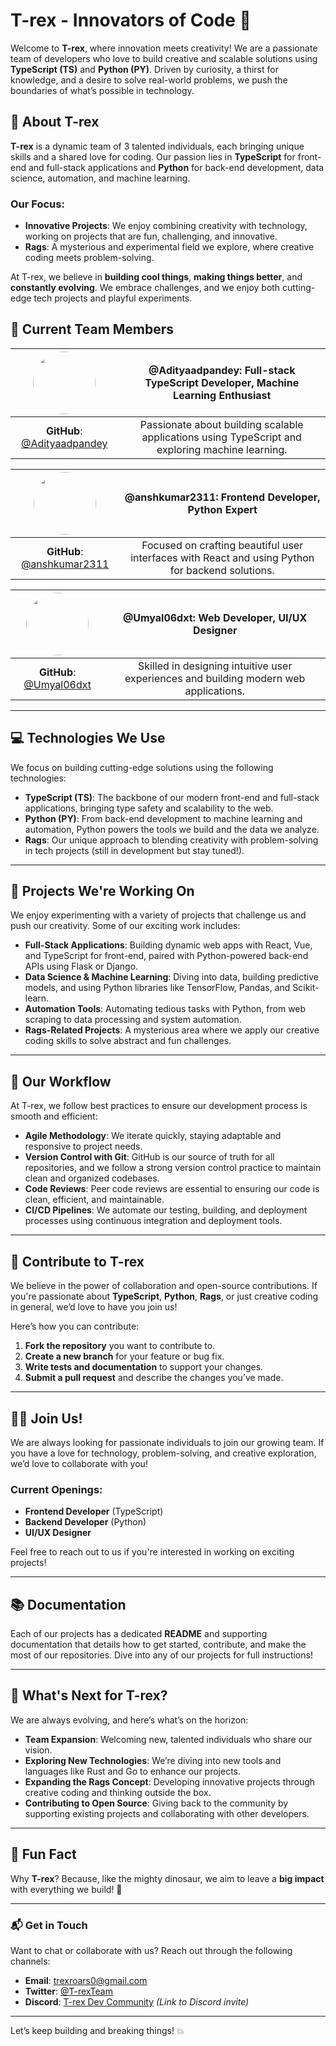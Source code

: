 # **T-rex - Innovators of Code** 🦖

Welcome to **T-rex**, where innovation meets creativity! We are a passionate team of developers who love to build creative and scalable solutions using **TypeScript (TS)** and **Python (PY)**. Driven by curiosity, a thirst for knowledge, and a desire to solve real-world problems, we push the boundaries of what’s possible in technology.

## 🚀 About T-rex

**T-rex** is a dynamic team of 3 talented individuals, each bringing unique skills and a shared love for coding. Our passion lies in **TypeScript** for front-end and full-stack applications and **Python** for back-end development, data science, automation, and machine learning.

### Our Focus:
- **Innovative Projects**: We enjoy combining creativity with technology, working on projects that are fun, challenging, and innovative.
- **Rags**: A mysterious and experimental field we explore, where creative coding meets problem-solving.

At T-rex, we believe in **building cool things**, **making things better**, and **constantly evolving**. We embrace challenges, and we enjoy both cutting-edge tech projects and playful experiments.

## 👥 Current Team Members

| <img src="https://avatars.githubusercontent.com/u/53257475?v=4" width="100" height="100" style="border-radius: 50%;" />  | **@Adityaadpandey**: Full-stack TypeScript Developer, Machine Learning Enthusiast |
|:---------------------------------------------------------------:|:-----------------------------------------------------------------------------------:|
| **GitHub**: [@Adityaadpandey](https://github.com/Adityaadpandey) | Passionate about building scalable applications using TypeScript and exploring machine learning. |

| <img src="https://avatars.githubusercontent.com/u/181403091?v=4" width="100" height="100" style="border-radius: 50%;" />   | **@anshkumar2311**: Frontend Developer, Python Expert                              |
|:---------------------------------------------------------------:|:-----------------------------------------------------------------------------------:|
| **GitHub**: [@anshkumar2311](https://github.com/anshkumar2311)   | Focused on crafting beautiful user interfaces with React and using Python for backend solutions. |

| <img src="https://avatars.githubusercontent.com/u/177600914?v=4" width="100" height="100" style="border-radius: 50%;" />  | **@Umyal06dxt**: Web Developer, UI/UX Designer                                     |
|:---------------------------------------------------------------:|:-----------------------------------------------------------------------------------:|
| **GitHub**: [@Umyal06dxt](https://github.com/Umyal06dxt)         | Skilled in designing intuitive user experiences and building modern web applications. |

---

## 💻 Technologies We Use

We focus on building cutting-edge solutions using the following technologies:

- **TypeScript (TS)**: The backbone of our modern front-end and full-stack applications, bringing type safety and scalability to the web.
- **Python (PY)**: From back-end development to machine learning and automation, Python powers the tools we build and the data we analyze.
- **Rags**: Our unique approach to blending creativity with problem-solving in tech projects (still in development but stay tuned!).

---

## 🌟 Projects We're Working On

We enjoy experimenting with a variety of projects that challenge us and push our creativity. Some of our exciting work includes:

- **Full-Stack Applications**: Building dynamic web apps with React, Vue, and TypeScript for front-end, paired with Python-powered back-end APIs using Flask or Django.
- **Data Science & Machine Learning**: Diving into data, building predictive models, and using Python libraries like TensorFlow, Pandas, and Scikit-learn.
- **Automation Tools**: Automating tedious tasks with Python, from web scraping to data processing and system automation.
- **Rags-Related Projects**: A mysterious area where we apply our creative coding skills to solve abstract and fun challenges.

---

## 📂 Our Workflow

At T-rex, we follow best practices to ensure our development process is smooth and efficient:

- **Agile Methodology**: We iterate quickly, staying adaptable and responsive to project needs.
- **Version Control with Git**: GitHub is our source of truth for all repositories, and we follow a strong version control practice to maintain clean and organized codebases.
- **Code Reviews**: Peer code reviews are essential to ensuring our code is clean, efficient, and maintainable.
- **CI/CD Pipelines**: We automate our testing, building, and deployment processes using continuous integration and deployment tools.

---

## 🤝 Contribute to T-rex

We believe in the power of collaboration and open-source contributions. If you're passionate about **TypeScript**, **Python**, **Rags**, or just creative coding in general, we’d love to have you join us!

Here’s how you can contribute:
1. **Fork the repository** you want to contribute to.
2. **Create a new branch** for your feature or bug fix.
3. **Write tests and documentation** to support your changes.
4. **Submit a pull request** and describe the changes you’ve made.

---

## 🧑‍💻 Join Us!

We are always looking for passionate individuals to join our growing team. If you have a love for technology, problem-solving, and creative exploration, we’d love to collaborate with you!

### Current Openings:
- **Frontend Developer** (TypeScript)
- **Backend Developer** (Python)
- **UI/UX Designer**

Feel free to reach out to us if you're interested in working on exciting projects!

---

## 📚 Documentation

Each of our projects has a dedicated **README** and supporting documentation that details how to get started, contribute, and make the most of our repositories. Dive into any of our projects for full instructions!

---

## 🌟 What's Next for T-rex?

We are always evolving, and here’s what’s on the horizon:
- **Team Expansion**: Welcoming new, talented individuals who share our vision.
- **Exploring New Technologies**: We’re diving into new tools and languages like Rust and Go to enhance our projects.
- **Expanding the Rags Concept**: Developing innovative projects through creative coding and thinking outside the box.
- **Contributing to Open Source**: Giving back to the community by supporting existing projects and collaborating with other developers.

---

## 🎉 Fun Fact

Why **T-rex**? Because, like the mighty dinosaur, we aim to leave a **big impact** with everything we build! 🦖

---

### 📬 Get in Touch

Want to chat or collaborate with us? Reach out through the following channels:

- **Email**: [trexroars0@gmail.com](mailto:trexroars0@gmail.com)
- **Twitter**: [@T-rexTeam](https://twitter.com/T-rexTeam)
- **Discord**: [T-rex Dev Community](#) *(Link to Discord invite)*

---

Let’s keep building and breaking things! 💥
